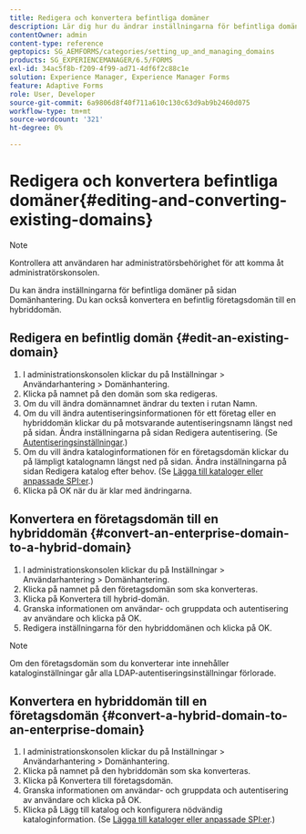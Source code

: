 ```yaml
---
title: Redigera och konvertera befintliga domäner
description: Lär dig hur du ändrar inställningarna för befintliga domäner på sidan Domänhantering. Konvertera en befintlig företagsdomän till en hybriddomän eller omvänt.
contentOwner: admin
content-type: reference
geptopics: SG_AEMFORMS/categories/setting_up_and_managing_domains
products: SG_EXPERIENCEMANAGER/6.5/FORMS
exl-id: 34ac5f8b-f209-4f99-ad71-4df6f2c88c1e
solution: Experience Manager, Experience Manager Forms
feature: Adaptive Forms
role: User, Developer
source-git-commit: 6a9806d8f40f711a610c130c63d9ab9b2460d075
workflow-type: tm+mt
source-wordcount: '321'
ht-degree: 0%

---
```


# Redigera och konvertera befintliga domäner{#editing-and-converting-existing-domains}

>[!NOTE]
> 
> Kontrollera att användaren har administratörsbehörighet för att komma åt administratörskonsolen.

Du kan ändra inställningarna för befintliga domäner på sidan Domänhantering. Du kan också konvertera en befintlig företagsdomän till en hybriddomän.

## Redigera en befintlig domän {#edit-an-existing-domain}

1. I administrationskonsolen klickar du på Inställningar > Användarhantering > Domänhantering.
1. Klicka på namnet på den domän som ska redigeras.
1. Om du vill ändra domännamnet ändrar du texten i rutan Namn.
1. Om du vill ändra autentiseringsinformationen för ett företag eller en hybriddomän klickar du på motsvarande autentiseringsnamn längst ned på sidan. Ändra inställningarna på sidan Redigera autentisering. (Se [Autentiseringsinställningar](/help/forms/using/admin-help/configuring-authentication-providers.md#authentication-settings).)
1. Om du vill ändra kataloginformationen för en företagsdomän klickar du på lämpligt katalognamn längst ned på sidan. Ändra inställningarna på sidan Redigera katalog efter behov. (Se [Lägga till kataloger eller anpassade SPI:er](/help/forms/using/admin-help/configuring-directories.md#adding-directories-or-custom-spis).)
1. Klicka på OK när du är klar med ändringarna.

## Konvertera en företagsdomän till en hybriddomän {#convert-an-enterprise-domain-to-a-hybrid-domain}

1. I administrationskonsolen klickar du på Inställningar > Användarhantering > Domänhantering.
1. Klicka på namnet på den företagsdomän som ska konverteras.
1. Klicka på Konvertera till hybrid-domän.
1. Granska informationen om användar- och gruppdata och autentisering av användare och klicka på OK.
1. Redigera inställningarna för den hybriddomänen och klicka på OK.

>[!NOTE]
>
>Om den företagsdomän som du konverterar inte innehåller kataloginställningar går alla LDAP-autentiseringsinställningar förlorade.

## Konvertera en hybriddomän till en företagsdomän {#convert-a-hybrid-domain-to-an-enterprise-domain}

1. I administrationskonsolen klickar du på Inställningar > Användarhantering > Domänhantering.
1. Klicka på namnet på den hybriddomän som ska konverteras.
1. Klicka på Konvertera till företagsdomän.
1. Granska informationen om användar- och gruppdata och autentisering av användare och klicka på OK.
1. Klicka på Lägg till katalog och konfigurera nödvändig kataloginformation. (Se [Lägga till kataloger eller anpassade SPI:er](/help/forms/using/admin-help/configuring-directories.md#adding-directories-or-custom-spis).)
